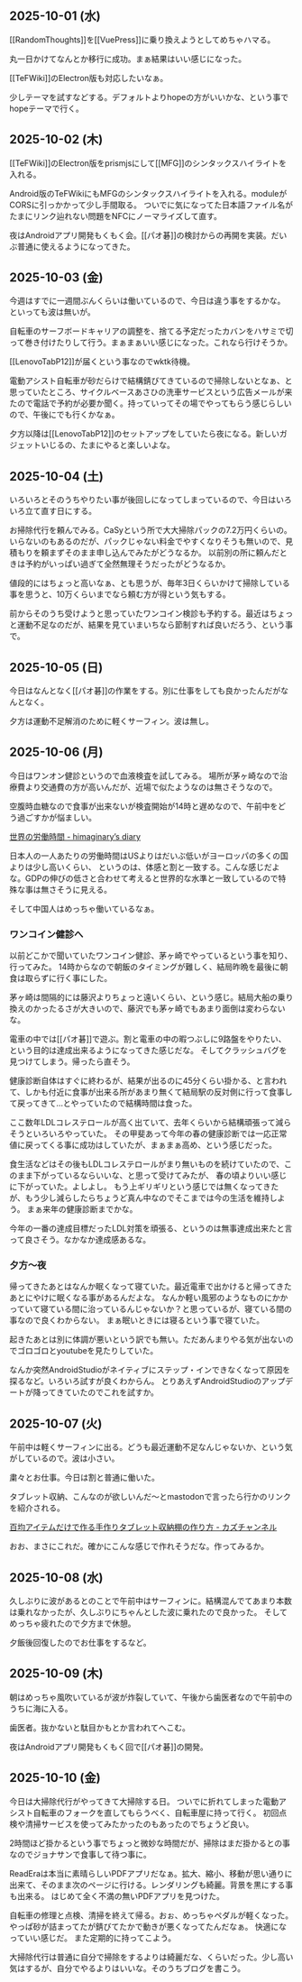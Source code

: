 ## 2025-10-01 (水)

[[RandomThoughts]]を[[VuePress]]に乗り換えようとしてめちゃハマる。

丸一日かけてなんとか移行に成功。まぁ結果はいい感じになった。

[[TeFWiki]]のElectron版も対応したいなぁ。

少しテーマを試すなどする。デフォルトよりhopeの方がいいかな、という事でhopeテーマで行く。

## 2025-10-02 (木)

[[TeFWiki]]のElectron版をprismjsにして[[MFG]]のシンタックスハイライトを入れる。

Android版のTeFWikiにもMFGのシンタックスハイライトを入れる。moduleがCORSに引っかかって少し手間取る。
ついでに気になってた日本語ファイル名がたまにリンク辿れない問題をNFCにノーマライズして直す。

夜はAndroidアプリ開発もくもく会。[[パオ碁]]の検討からの再開を実装。だいぶ普通に使えるようになってきた。

## 2025-10-03 (金)

今週はすでに一週間ぶんくらいは働いているので、今日は違う事をするかな。
といっても波は無いが。

自転車のサーフボードキャリアの調整を、捨てる予定だったカバンをハサミで切って巻き付けたりして行う。まぁまぁいい感じになった。これなら行けそうか。

[[LenovoTabP12]]が届くという事なのでwktk待機。

電動アシスト自転車が砂だらけで結構錆びてきているので掃除しないとなぁ、と思っていたところ、サイクルベースあさひの洗車サービスという広告メールが来たので電話で予約が必要か聞く。持っていってその場でやってもらう感じらしいので、午後にでも行くかなぁ。

夕方以降は[[LenovoTabP12]]のセットアップをしていたら夜になる。新しいガジェットいじるの、たまにやると楽しいよな。

## 2025-10-04 (土)

いろいろとそのうちやりたい事が後回しになってしまっているので、今日はいろいろ立て直す日にする。

お掃除代行を頼んでみる。CaSyという所で大大掃除パックの7.2万円くらいの。いらないのもあるのだが、パックじゃない料金でやすくなりそうも無いので、見積もりを頼まずそのまま申し込んでみたがどうなるか。
以前別の所に頼んだときは予約がいっぱい過ぎて全然無理そうだったがどうなるか。

値段的にはちょっと高いなぁ、とも思うが、毎年3日くらいかけて掃除している事を思うと、10万くらいまでなら頼む方が得という気もする。

前からそのうち受けようと思っていたワンコイン検診も予約する。最近はちょっと運動不足なのだが、結果を見ていまいちなら節制すれば良いだろう、という事で。

## 2025-10-05 (日)

今日はなんとなく[[パオ碁]]の作業をする。別に仕事をしても良かったんだがなんとなく。

夕方は運動不足解消のために軽くサーフィン。波は無し。

## 2025-10-06 (月)

今日はワンオン健診というので血液検査を試してみる。
場所が茅ヶ崎なので治療費より交通費の方が高いんだが、近場で似たようなのは無さそうなので。

空腹時血糖なので食事が出来ないが検査開始が14時と遅めなので、午前中をどう過ごすかが悩ましい。

[世界の労働時間 - himaginary’s diary](https://himaginary.hatenablog.com/entry/20250911/Global_Working_Hours)

日本人の一人あたりの労働時間はUSよりはだいぶ低いがヨーロッパの多くの国よりは少し高いくらい、
というのは、体感と割と一致する。こんな感じだよな。GDPの伸びの低さと合わせて考えると世界的な水準と一致しているので特殊な事は無さそうに見える。

そして中国人はめっちゃ働いているなぁ。

### ワンコイン健診へ

以前どこかで聞いていたワンコイン健診、茅ヶ崎でやっているという事を知り、行ってみた。
14時からなので朝飯のタイミングが難しく、結局昨晩を最後に朝食は取らずに行く事にした。

茅ヶ崎は間隔的には藤沢よりちょっと遠いくらい、という感じ。結局大船の乗り換えのかったるさが大きいので、藤沢でも茅ヶ崎でもあまり面倒は変わらないな。

電車の中では[[パオ碁]]で遊ぶ。割と電車の中の暇つぶしに9路盤をやりたい、という目的は達成出来るようになってきた感じだな。
そしてクラッシュバグを見つけてしまう。帰ったら直そう。

健康診断自体はすぐに終わるが、結果が出るのに45分くらい掛かる、と言われて、しかも付近に食事が出来る所があまり無くて結局駅の反対側に行って食事して戻ってきて…とやっていたので結構時間は食った。

ここ数年LDLコレステロールが高く出ていて、去年くらいから結構頑張って減らそうといろいろやっていた。
その甲斐あって今年の春の健康診断では一応正常値に戻ってくる事に成功はしていたが、まぁまぁ高め、という感じだった。

食生活などはその後もLDLコレステロールがまり無いものを続けていたので、このまま下がっているならいいな、と思って受けてみたが、
春の頃よりいい感じに下がっていた。よしよし。
もう上ギリギリという感じでは無くなってきたが、もう少し減らしたらちょうど真ん中なのでそこまでは今の生活を維持しよう。
まぁ来年の健康診断までかな。

今年の一番の達成目標だったLDL対策を頑張る、というのは無事達成出来たと言って良さそう。なかなか達成感あるな。

### 夕方〜夜

帰ってきたあとはなんか眠くなって寝ていた。最近電車で出かけると帰ってきたあとにやけに眠くなる事があるんだよな。
なんか軽い風邪のようなものにかかっていて寝ている間に治っているんじゃないか？と思っているが、寝ている間の事なので良くわからない。
まぁ眠いときには寝るという事で寝ていた。

起きたあとは別に体調が悪いという訳でも無い。ただあんまりやる気が出ないのでゴロゴロとyoutubeを見たりしていた。

なんか突然AndroidStudioがネイティブにステップ・インできなくなって原因を探るなど。いろいろ試すが良くわからん。
とりあえずAndroidStudioのアップデートが降ってきていたのでこれを試すか。

## 2025-10-07 (火)

午前中は軽くサーフィンに出る。どうも最近運動不足なんじゃないか、という気がしているので。波は小さい。

粛々とお仕事。今日は割と普通に働いた。

タブレット収納、こんなのが欲しいんだ〜とmastodonで言ったら行かのリンクを紹介される。

[百均アイテムだけで作る手作りタブレット収納棚の作り方 - カズチャンネル](http://kazuch.com/3238.html)

おお、まさにこれだ。確かにこんな感じで作れそうだな。作ってみるか。

## 2025-10-08 (水)

久しぶりに波があるとのことで午前中はサーフィンに。結構混んでてあまり本数は乗れなかったが、久しぶりにちゃんとした波に乗れたので良かった。
そしてめっちゃ疲れたので夕方まで休憩。

夕飯後回復したのでお仕事をするなど。

## 2025-10-09 (木)

朝はめっちゃ風吹いているが波が炸裂していて、午後から歯医者なので午前中のうちに海に入る。

歯医者。抜かないと駄目かもとか言われてへこむ。

夜はAndroidアプリ開発もくもく回で[[パオ碁]]の開発。

## 2025-10-10 (金)

今日は大掃除代行がやってきて大掃除する日。
ついでに折れてしまった電動アシスト自転車のフォークを直してもらうべく、自転車屋に持って行く。
初回点検や清掃サービスを使ってみたかったのもあったのでちょうど良い。

2時間ほど掛かるという事でちょっと微妙な時間だが、掃除はまだ掛かるとの事なのでジョナサンで食事して待つ事に。

ReadEraは本当に素晴らしいPDFアプリだなぁ。拡大、縮小、移動が思い通りに出来て、そのまま次のページに行ける。レンダリングも綺麗。背景を黒にする事も出来る。
はじめて全く不満の無いPDFアプリを見つけた。

自転車の修理と点検、清掃を終えて帰る。おぉ、めっちゃペダルが軽くなった。
やっぱ砂が詰まってたが錆びてたかで動きが悪くなってたんだなぁ。
快適になっていい感じだ。
また定期的に持ってこよう。

大掃除代行は普通に自分で掃除をするよりは綺麗だな、くらいだった。少し高い気はするが、自分でやるよりはいいな。そのうちブログを書こう。